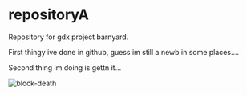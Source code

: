repositoryA
===========

Repository for gdx project barnyard.

First thingy ive done in github, guess im still a newb in some places....


Second thing im doing is gettn it... 

![block-death](https://cloud.githubusercontent.com/assets/8788111/4296072/402dd750-3df1-11e4-874f-a03db4da55a8.png)


